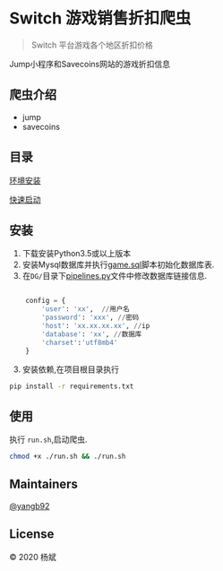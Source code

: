 # Switch 游戏销售折扣爬虫

> Switch 平台游戏各个地区折扣价格

Jump小程序和Savecoins网站的游戏折扣信息

## 爬虫介绍
* jump
* savecoins

## 目录

[环境安装](#环境安装)

[快速启动](#快速启动)

## 安装
1. 下载安装Python3.5或以上版本
2. 安装Mysql数据库并执行[game.sql](game.sql)脚本初始化数据库表.
3. 在`DG/`目录下[pipelines.py](DG/pipelines.py)文件中修改数据库链接信息.
```python

    config = {
        'user': 'xx',  //用户名
        'password': 'xxx', //密码
        'host': 'xx.xx.xx.xx', //ip
        'database': 'xx', //数据库
        'charset':'utf8mb4'
    }

```
3. 安装依赖,在项目根目录执行
```bash
pip install -r requirements.txt
```

## 使用

执行 `run.sh`,启动爬虫.

```bash
chmod +x ./run.sh && ./run.sh
``` 

## Maintainers
[@yangb92](https://github.com/yangb92)

## License
© 2020 杨斌